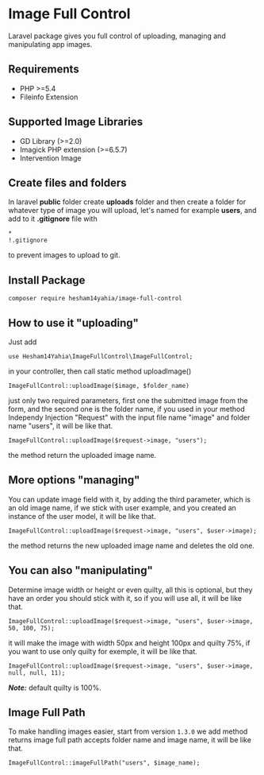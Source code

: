# Image Full Control

Laravel package gives you full control of uploading, managing and manipulating app images.

## Requirements

-   PHP >=5.4
-   Fileinfo Extension

## Supported Image Libraries

-   GD Library (>=2.0)
-   Imagick PHP extension (>=6.5.7)
-   Intervention Image

## Create files and folders

In laravel **public** folder create **uploads** folder and then create a folder for whatever type of image you will upload, let's named for example **users**, and add to it **.gitignore** file with

```
*
!.gitignore
```

to prevent images to upload to git.

## Install Package

```
composer require hesham14yahia/image-full-control
```

## How to use it "uploading"

Just add

```
use Hesham14Yahia\ImageFullControl\ImageFullControl;
```

in your controller, then call static method uploadImage()

```
ImageFullControl::uploadImage($image, $folder_name)
```

just only two required parameters, first one the submitted image from the form, and the second one is the folder name, if you used in your method Independy Injection "Request" with the input file name "image" and folder name "users", it will be like that.

```
ImageFullControl::uploadImage($request->image, "users");
```

the method return the uploaded image name.

## More options "managing"

You can update image field with it, by adding the third parameter, which is an old image name, if we stick with user example, and you created an instance of the user model, it will be like that.

```
ImageFullControl::uploadImage($request->image, "users", $user->image);
```

the method returns the new uploaded image name and deletes the old one.

## You can also "manipulating"

Determine image width or height or even quilty, all this is optional, but they have an order you should stick with it, so if you will use all, it will be like that.

```
ImageFullControl::uploadImage($request->image, "users", $user->image, 50, 100, 75);
```

it will make the image with width 50px and height 100px and quilty 75%, if you want to use only quilty for exemple, it will be like that.

```
ImageFullControl::uploadImage($request->image, "users", $user->image, null, null, 11);
```

**_Note:_** default quilty is 100%.

## Image Full Path

To make handling images easier, start from version `1.3.0` we add method returns image full path accepts folder name and image name, it will be like that.

```
ImageFullControl::imageFullPath("users", $image_name);
```

